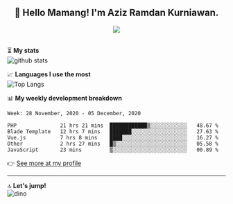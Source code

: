<h2 align="center">👋 Hello Mamang! I'm Aziz Ramdan Kurniawan.</h2>  
<p align="center">
  <img src="https://komarev.com/ghpvc/?username=azizramdan"> <br><br>
</p>
    
⏳ **My stats**  
![github stats](https://github-readme-stats.vercel.app/api?username=azizramdan&show_icons=true&count_private=true&title_color=000&hide_border=true&hide_title=true)  

📈 **Languages I use the most**  
![Top Langs](https://github-readme-stats.vercel.app/api/top-langs/?username=azizramdan&layout=compact&langs_count=6&hide=tsql&hide_border=true&hide_title=true&exclude_repo=Futsal-Go,Futsal-Go-Admin,Sistem-Informasi-Sensus-Harian-Rawat-Inap)  

📊 **My weekly development breakdown**
<!--START_SECTION:waka-->
```text
Week: 28 November, 2020 - 05 December, 2020

PHP              21 hrs 21 mins  ████████████▒░░░░░░░░░░░░   48.67 % 
Blade Template   12 hrs 7 mins   ███████░░░░░░░░░░░░░░░░░░   27.63 % 
Vue.js           7 hrs 8 mins    ████░░░░░░░░░░░░░░░░░░░░░   16.27 % 
Other            2 hrs 27 mins   █▒░░░░░░░░░░░░░░░░░░░░░░░   05.58 % 
JavaScript       23 mins         ▒░░░░░░░░░░░░░░░░░░░░░░░░   00.89 % 
```
<!--END_SECTION:waka-->
👉 [See more at my profile](https://wakatime.com/@azizramdan)
***
🔝 **Let's jump!**  
![dino](https://raw.githubusercontent.com/azizramdan/azizramdan/master/dino.gif)  
